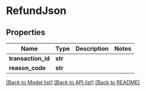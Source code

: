 # RefundJson

## Properties
Name | Type | Description | Notes
------------ | ------------- | ------------- | -------------
**transaction_id** | **str** |  | 
**reason_code** | **str** |  | 

[[Back to Model list]](../README.md#documentation-for-models) [[Back to API list]](../README.md#documentation-for-api-endpoints) [[Back to README]](../README.md)


